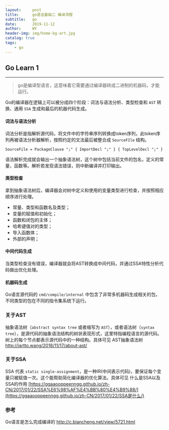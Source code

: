 ```yaml
---
layout:     post
title:      go语法基础二 编译流程
subtitle:   go
date:       2019-11-12
author:     WY
header-img: img/home-bg-art.jpg
catalog: true
tags:
    - go
---
```




## Go Learn 1

---

> go是编译型语言，这意味着它需要通过编译器转成二进制的机器码，才能运行。

Go的编译器在逻辑上可以被分成四个阶段：词法与语法分析、类型检查和 `AST` 转换、通用 `SSA` 生成和最后的机器代码生成。



#### 词法与语法分析

词法分析是指解析源代码，将文件中的字符串序列转换成token序列，此token序列再被语法分析器解析，按照约定的文法最后被整合成 `SourceFIle` 结构。

```
SourceFile = PackageClause ";" { ImportDecl ";" } { TopLevelDecl ";" }
```

语法解析完成就会输出一个抽象语法树，这个树中包括当前文件的包名，定义的常量，函数等。解析若发现语法错误，则中断编译并打印输出。



#### 类型检查

拿到抽象语法树后，编译器会对树中定义和使用的变量类型进行检查，并按照相应顺序进行处理。

- 常量、类型和函数名及类型；
- 变量的赋值和初始化；
- 函数和闭包的主体；
- 哈希键值对的类型；
- 导入函数体；
- 外部的声明；



#### 中间代码生成

当类型检查没有错误，编译器就会将AST转换成中间代码，并通过SSA特性分析代码做出优化处理。



#### 机器码生成

 Go语言源代码的 `cmd/compile/internal` 中包含了非常多机器码生成相关的包， 不同类型的包在不同的指令集系统下运行。



### 关于AST

抽象语法树（`abstract syntax tree` 或者缩写为 `AST`），或者语法树（`syntax tree`），是源代码的抽象语法结构的树状表现形式，这里特指编程语言的源代码。树上的每个节点都表示源代码中的一种结构。具体可见  AST抽象语法树   http://jartto.wang/2018/11/17/about-ast/ 



### 关于SSA

 SSA 代表 `static single-assignment`，是一种IR(中间表示代码)，要保证每个变量只被赋值一次。这个能帮助简化编译器的优化算法。具体可见 什么是SSA以及SSA的作用  [https://ggaaooppeenngg.github.io/zh-CN/2017/01/22/SSA%E6%98%AF%E4%BB%80%E4%B9%88/](https://ggaaooppeenngg.github.io/zh-CN/2017/01/22/SSA是什么/) 



### 参考

 Go语言是怎么完成编译的  http://c.biancheng.net/view/5721.html 